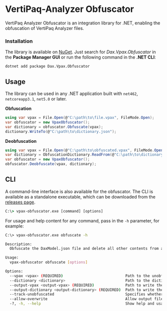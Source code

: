 # VertiPaq-Analyzer Obfuscator

VertiPaq Analyzer Obfuscator is an integration library for .NET, enabling the obfuscation of VertiPaq Analyzer files.

### Installation

The library is available on [NuGet](https://www.nuget.org/packages/Dax.Vpax.Obfuscator). Just search for *Dax.Vpax.Obfuscator* in the **Package Manager GUI** or run the following command in the **.NET CLI**:

```shell
dotnet add package Dax.Vpax.Obfuscator
```

## Usage

The library can be used in any .NET application built with `net462`, `netcoreapp3.1`, `net5.0` or later.

**Obfuscation**

```csharp
using var vpax = File.Open(@"C:\path\to\file.vpax", FileMode.Open);
var obfuscator = new VpaxObfuscator();
var dictionary = obfuscator.Obfuscate(vpax);
dictionary.WriteTo(@"C:\path\to\dictionary.json");
```

**Deobfuscation**

```csharp
using var vpax = File.Open(@"C:\path\to\obfuscated.vpax", FileMode.Open);
var dictionary = ObfuscationDictionary.ReadFrom(@"C:\path\to\dictionary.json");
var obfuscator = new VpaxObfuscator();
obfuscator.Deobfuscate(vpax, dictionary);
```

## CLI

A command-line interface is also available for the obfuscator. The CLI is available as a standalone executable, which can be downloaded from the [releases page](https://github.com/sql-bi/Vpax-Obfuscator/releases/latest).

```cmd
C:\> vpax-obfuscator.exe [command] [options]
```

For usage and help content for any command, pass in the `-h` parameter, for example:

```bash
C:\> vpax-obfuscator.exe obfuscate -h

Description:
  Obfuscate the DaxModel.json file and delete all other contents from a VPAX file.

Usage:
  vpax-obfuscator obfuscate [options]

Options:
  --vpax <vpax> (REQUIRED)                            Path to the unobfuscated VPAX file.
  --dictionary <dictionary>                           Path to the dictionary file to be used for incremental obfuscation. If not provided, a new dictionary will be created.
  --output-vpax <output-vpax> (REQUIRED)              Path to write the obfuscated VPAX file.
  --output-dictionary <output-dictionary> (REQUIRED)  Path to write the obfuscation dictionary file.
  --track-unobfuscated                                Specifies whether to include unobfuscated values in the output dictionary.
  --allow-overwrite                                   Allow output files to be overwritten. If not provided, the command will fail if an output file already exists.
  -?, -h, --help                                      Show help and usage information
```
